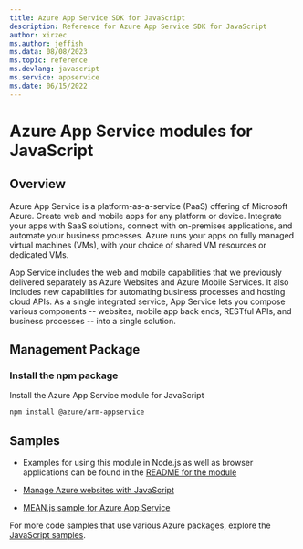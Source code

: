 ```yaml
---
title: Azure App Service SDK for JavaScript
description: Reference for Azure App Service SDK for JavaScript
author: xirzec
ms.author: jeffish
ms.data: 08/08/2023
ms.topic: reference
ms.devlang: javascript
ms.service: appservice
ms.date: 06/15/2022
---
```

# Azure App Service modules for JavaScript

## Overview

Azure App Service is a platform-as-a-service (PaaS) offering of Microsoft Azure. Create web and mobile apps for any platform or device. Integrate your apps with SaaS solutions, connect with on-premises applications, and automate your business processes. Azure runs your apps on fully managed virtual machines (VMs), with your choice of shared VM resources or dedicated VMs.

App Service includes the web and mobile capabilities that we previously delivered separately as Azure Websites and Azure Mobile Services. It also includes new capabilities for automating business processes and hosting cloud APIs. As a single integrated service, App Service lets you compose various components -- websites, mobile app back ends, RESTful APIs, and business processes -- into a single solution.

## Management Package

### Install the npm package

Install the Azure App Service module for JavaScript

```bash
npm install @azure/arm-appservice
```

## Samples

- Examples for using this module in Node.js as well as browser applications can be found in the [README for the module](https://www.npmjs.com/package/@azure/arm-appservice)

- [Manage Azure websites with JavaScript](https://azure.microsoft.com/resources/samples/app-service-web-nodejs-manage/)
- [MEAN.js sample for Azure App Service](https://azure.microsoft.com/resources/samples/meanjs/)

For more code samples that use various Azure packages, explore the [JavaScript samples](https://docs.microsoft.com/samples/browse/?languages=javascript).